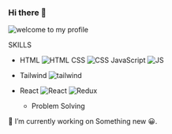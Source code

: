 ### Hi there 👋

<!--
**ManavJain01/ManavJain01** is a ✨ _special_ ✨ repository because its `README.md` (this file) appears on your GitHub profile.

Here are some ideas to get you started:

- 🔭 I’m currently working on MERN stack development.
- 🌱 I’m currently learning Node JS
- 👯 I’m looking to collaborate on ...
- 🤔 I’m looking for help with ...
- 💬 Ask me about ...
- 📫 How to reach me: ...
- 😄 Pronouns: ...
- ⚡ Fun fact: ...
-->
![welcome to my profile](https://github.com/ManavJain01/ManavJain01/assets/118716368/7ce1a8fb-4615-4e57-a5b2-db5f33eeee0d)

SKILLS


* HTML ![HTML](https://github.com/ManavJain01/ManavJain01/assets/118716368/45535feb-5b4c-4df7-8fda-f586c3a1e342)
 CSS ![CSS](https://github.com/ManavJain01/ManavJain01/assets/118716368/ebace99d-3c01-4d8e-ba35-904d16f0ca01)
 JavaScript ![JS](https://github.com/ManavJain01/ManavJain01/assets/118716368/adcc0805-da46-4960-bc6c-a19abad6f30a)


* Tailwind                     ![tailwind](https://github.com/ManavJain01/ManavJain01/assets/118716368/bef9b8dc-a54c-4f4f-acbe-c6e9cb2f42c1)

* React                        ![React](https://github.com/ManavJain01/ManavJain01/assets/118716368/b0b03299-3420-426a-a501-52673da6fe8d) ![Redux](https://github.com/ManavJain01/ManavJain01/assets/118716368/1e135d89-e06d-49bd-a811-1347e6b05a8e)
  * Problem Solving

🔭 I’m currently working on Something new 😀.
